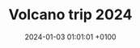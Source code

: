 ---
title: Volcano trip 2024
date: 2024-01-03 01:01:01 +0100
draft: false
tags: [Travel, Volcano, 2024]
summary_photos_count: 5
---